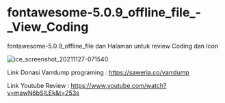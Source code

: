 # fontawesome-5.0.9_offline_file_-_View_Coding
fontawesome-5.0.9_offline_file
dan Halaman untuk review Coding dan Icon

![ice_screenshot_20211127-071540](https://user-images.githubusercontent.com/84750935/143660986-168fefe0-77c0-4e61-8e4e-9422b9e454e4.png)


Link Donasi Varrdump programing : https://saweria.co/varrdump

Link Youtube Review : 
https://www.youtube.com/watch?v=mawN6bSILEk&t=253s
